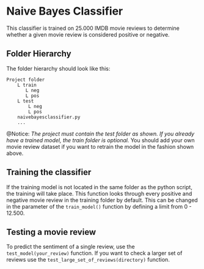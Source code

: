 # Naive Bayes Classifier
This classifier is trained on 25.000 IMDB movie reviews to determine whether a given movie
review is considered positive or negative.

## Folder Hierarchy
The folder hierarchy should look like this:

```
Project folder
    L train
       L neg
       L pos
    L test
        L neg
        L pos
    naivebayesclassifier.py
    ...
```
@Notice:
*The project must contain the test folder as shown. If you already have a trained model, the train folder is optional.*
You should add your own movie review dataset if you want to retrain the model in the fashion shown above.

## Training the classifier
If the training model is not located in the same folder as the python script, the training will take place.
This function looks through every positive and negative movie review in the training folder by default.
This can be changed in the parameter of the `train_model()` function by defining a limit from 0 - 12.500.

## Testing a movie review
To predict the sentiment of a single review, use the `test_model(your_review)` function. If you want to check a
larger set of reviews use the `test_large_set_of_reviews(directory)` function.


